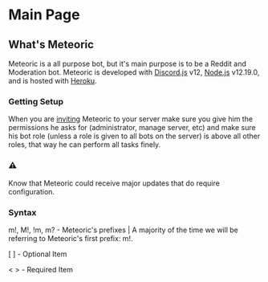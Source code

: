 
# Main Page

## What's Meteoric

Meteoric is a all purpose bot, but it's main purpose is to be a Reddit and Moderation bot. Meteoric is developed with [Discord.js](https://discord.js.org/#/) v12, [Node.js](https://nodejs.org/en/) v12.19.0, and is hosted with [Heroku](https://www.heroku.com/home).

### Getting Setup

When you are [inviting](https://discord.com/oauth2/authorize?client_id=734974153630810245&scope=bot&permissions=2146958847) Meteoric to your server make sure you give him the permissions he asks for \(administrator, manage server, etc\) and make sure his bot role \(unless a role is given to all bots on the server\) is above all other roles, that way he can perform all tasks finely.

### ⚠
Know that Meteoric could receive major updates that do require configuration.


### Syntax

m!, M!, !m, m? - Meteoric's prefixes \| A majority of the time we will be referring to Meteoric's first prefix: m!.

\[  \] - Optional Item

&lt;  &gt; - Required Item



## 



